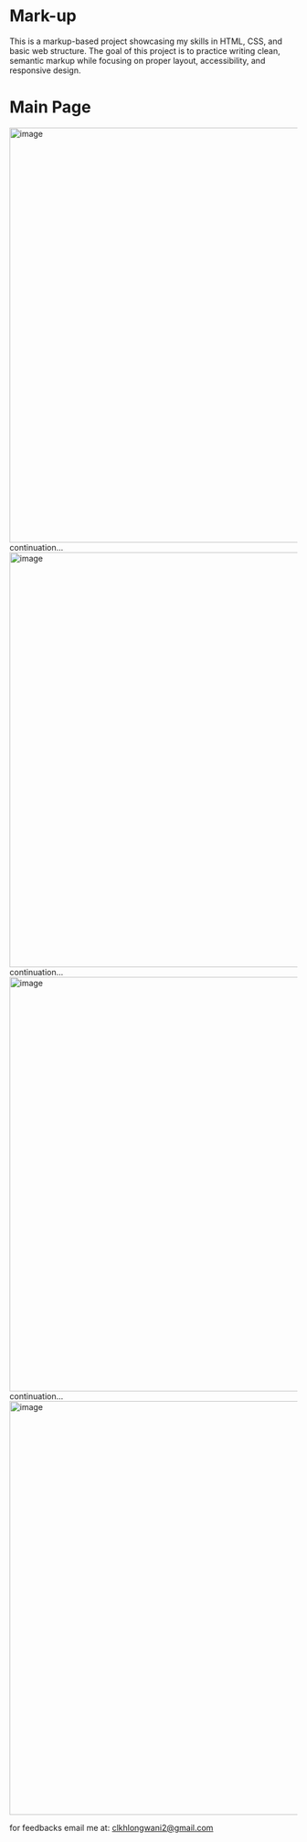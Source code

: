 # Mark-up
This is a markup-based project showcasing my skills in HTML, CSS, and basic web structure. The goal of this project is to practice writing clean, semantic markup while focusing on proper layout, accessibility, and responsive design. 


# Main Page
<img width="1315" height="727" alt="image" src="https://github.com/user-attachments/assets/8e333f47-fe0f-43e4-be17-a2d8011b14f2" />
continuation...
<img width="1317" height="727" alt="image" src="https://github.com/user-attachments/assets/f3116fee-435e-4a2c-b6bb-bf1247b325b2" />
continuation...
<img width="1315" height="726" alt="image" src="https://github.com/user-attachments/assets/944f1a9f-596a-47ff-a5c1-372e498973f1" />
continuation...
<img width="1314" height="725" alt="image" src="https://github.com/user-attachments/assets/8dabce7b-9b04-4996-9a50-361a326bfc28" />

for feedbacks email me at: clkhlongwani2@gmail.com


